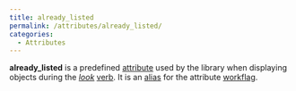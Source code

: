 ```yaml
---
title: already_listed
permalink: /attributes/already_listed/
categories: 
  - Attributes
---
```


**already_listed** is a predefined [attribute](attribute)
used by the library when displaying objects during the
*[look](look)* [verb](verb). It is an
[alias](alias) for the attribute
[workflag](workflag).
